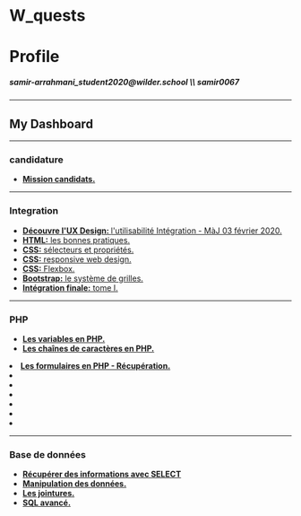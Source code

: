 # W_quests
<h1>Profile</h1>
<h5>samir-arrahmani_student2020@wilder.school \\ samir0067</h5>

<hr>
<h2>My Dashboard</h2>
<hr>

<h3>candidature</h3>
<ul>
    <li>
        <a href="https://github.com/samir0067/W_quests/tree/master/MissionCandidats">
        <strong>Mission candidats.</strong>
        </a> 
    </li>
</ul>
<hr>

<h3>Integration</h3>
<ul>
    <li>
        <a href="https://github.com/samir0067/W_quests/tree/master/Integration/UxDesign">
        <strong>Découvre l'UX Design: </strong>l'utilisabilité Intégration - MàJ 03 février 2020.
        </a> 
    </li>
    <li>
        <a href="https://github.com/samir0067/W_quests/tree/master/Integration/htmlBonnePratique">
        <strong>HTML:</strong> les bonnes pratiques.
        </a>     
        </li>
    <li>
        <a href="https://github.com/samir0067/W_quests/tree/master/Integration/cssS%C3%A9lecteurPropri%C3%A9t%C3%A9">
         <strong>CSS:</strong> sélecteurs et propriétés.
        </a> 
    </li>
    <li>
        <a href="https://github.com/samir0067/W_quests/tree/master/Integration/cssResponsiveDesign">
        <strong>CSS:</strong> responsive web design.
        </a> 
    </li>
    <li>
        <a href="https://github.com/samir0067/W_quests/tree/master/Integration/cssFlexbox">
        <strong>CSS:</strong> Flexbox.
        </a> 
    </li>
    <li>
        <a href="https://github.com/samir0067/W_quests/tree/master/Integration/%20bootstrapSyst%C3%A8meGrille">
        <strong>Bootstrap:</strong> le système de grilles.
        </a> 
    </li>
    <li>
        <a href="https://github.com/samir0067/W_quests/tree/master/Integration/int%C3%A9grationFinaleTome1">
        <strong>Intégration finale:</strong> tome I.
        </a> 
    </li>
</ul>
<hr>

<h3>PHP</h3>
<ul>
    <li>
        <a href="https://github.com/samir0067/W_quests/tree/master/PHP/lesSha%C3%AEnesCaract%C3%A8resPHP">
        <strong>Les variables en PHP.</strong>
        </a>
    </li>
    <li>
        <a href="https://github.com/samir0067/W_quests/tree/master/PHP/lesSha%C3%AEnesCaract%C3%A8resPHP">
        <strong>Les chaînes de caractères en PHP.</strong>
        </a>
    </li>
</ul>
    <li>
        <a href="https://github.com/samir0067/W_quests/tree/master/PHP/lesFormulairesEnPHPRecuperation">
        <strong>Les formulaires en PHP - Récupération.</strong>
        </a>
    </li>
    <li>
        <a href="">
        </a>
    </li>
    <li>
        <a href="">
        </a>
    </li>
    <li>
        <a href="">
        </a>
    </li>
    <li>
        <a href="">
        </a>
    </li>
    <li>
        <a href="">
        </a>
    </li>
    <li>
        <a href="">
        </a>
    </li>
<hr>

<h3>Base de données</h3>
<ul>
    <li>
        <a href="https://github.com/samir0067/W_quests/tree/master/Base%20de%20donn%C3%A9es/recupInfoSELECT">
        <strong>Récupérer des informations avec SELECT</strong>
        </a>
    </li>
    <li>
        <a href="https://github.com/samir0067/W_quests/tree/master/Base%20de%20donn%C3%A9es/manipDesDonn%C3%A9es">
        <strong>Manipulation des données.</strong>
        </a>
    </li>
    <li>
        <a href="https://github.com/samir0067/W_quests/tree/master/Base%20de%20donn%C3%A9es/lesJointures">
        <strong>Les jointures.</strong>
        </a>
    </li>
    <li>
        <a href="https://github.com/samir0067/W_quests/tree/master/Base%20de%20donn%C3%A9es/SQLAvanc%C3%A9">
        <strong>SQL avancé.</strong>
        </a>
    </li>
</ul>